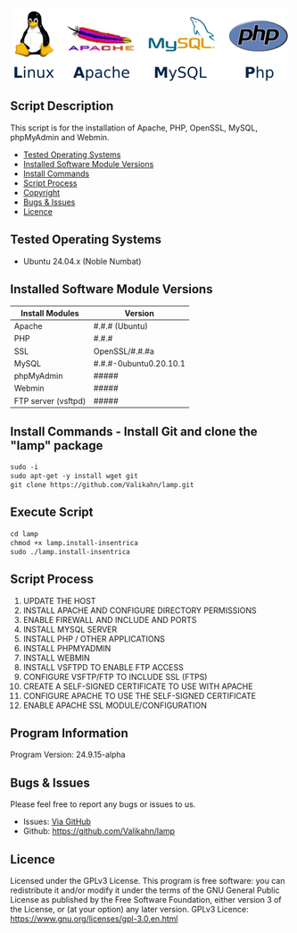 <div align="center">
    <a href="https://insentrica.net/" target="_blank">
        <img alt="lamp" src="https://github.com/Valikahn/lamp/blob/main/img/lamp_img.png">
    </a>
</div>

## Script Description
This script is for the installation of Apache, PHP, OpenSSL, MySQL, phpMyAdmin and Webmin.

* [Tested Operating Systems](#tested-operating-systems)
* [Installed Software Module Versions](#installed-software-module-versions)
* [Install Commands](#install-commands)
* [Script Process](#script-process)
* [Copyright](#copyright)
* [Bugs & Issues](#bugs--issues)
* [Licence](#licence)

## Tested Operating Systems

* Ubuntu 24.04.x (Noble Numbat)

## Installed Software Module Versions
| Install Modules               | Version
|-------------------------------|-------------------------------|
| Apache                        | #.#.# (Ubuntu)
| PHP                           | #.#.#
| SSL                           | OpenSSL/#.#.#a
| MySQL                         | #.#.#-0ubuntu0.20.10.1
| phpMyAdmin                    | #####
| Webmin                        | #####
| FTP server (vsftpd)           | #####

## Install Commands - Install Git and clone the "lamp" package
```
sudo -i
sudo apt-get -y install wget git
git clone https://github.com/Valikahn/lamp.git
```

## Execute Script
```
cd lamp
chmod +x lamp.install-insentrica
sudo ./lamp.install-insentrica
```

## Script Process
1. UPDATE THE HOST
2. INSTALL APACHE AND CONFIGURE DIRECTORY PERMISSIONS
3. ENABLE FIREWALL AND INCLUDE AND PORTS
4. INSTALL MYSQL SERVER
5. INSTALL PHP / OTHER APPLICATIONS
6. INSTALL PHPMYADMIN
7. INSTALL WEBMIN
8. INSTALL VSFTPD TO ENABLE FTP ACCESS
9. CONFIGURE VSFTP/FTP TO INCLUDE SSL (FTPS)
10. CREATE A SELF-SIGNED CERTIFICATE TO USE WITH APACHE
11. CONFIGURE APACHE TO USE THE SELF-SIGNED CERTIFICATE
12. ENABLE APACHE SSL MODULE/CONFIGURATION

## Program Information
Program Version: 24.9.15-alpha<br />

## Bugs & Issues
Please feel free to report any bugs or issues to us.
* Issues:  <a href="https://github.com/Valikahn/lamp/issues">Via GitHub</a>
* Github:   https://github.com/Valikahn/lamp

## Licence
Licensed under the GPLv3 License.
This program is free software: you can redistribute it and/or modify it under the terms of the GNU General Public License as published by the Free Software Foundation, either version 3 of the License, or (at your option) any later version.
GPLv3 Licence:  https://www.gnu.org/licenses/gpl-3.0.en.html 
